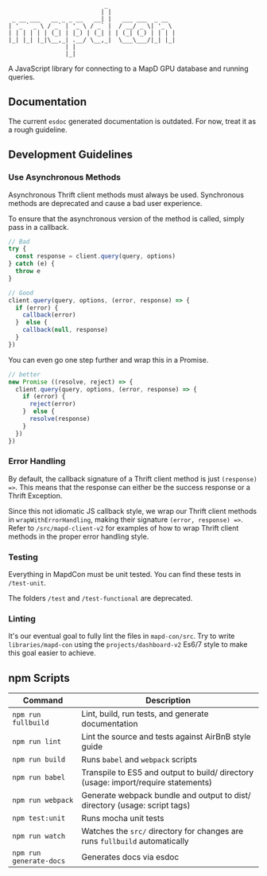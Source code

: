 ```
                           _
                          | |
 _ __ ___   __ _ _ __   __| |   ___ ___  _ __
| '_ ` _ \ / _` | '_ \ / _` |  / __/ _ \| '_ \
| | | | | | (_| | |_) | (_| | | (_| (_) | | | |
|_| |_| |_|\__,_| .__/ \__,_|  \___\___/|_| |_|
                | |
                |_|
```
A JavaScript library for connecting to a MapD GPU database and running queries.

## Documentation

The current `esdoc` generated documentation is outdated. For now, treat it as a rough guideline.

## Development Guidelines

### Use Asynchronous Methods

Asynchronous Thrift client methods must always be used. Synchronous methods are deprecated and cause a bad user experience.

To ensure that the asynchronous version of the method is called, simply pass in a callback.

```js
// Bad
try {
  const response = client.query(query, options)
} catch (e) {
  throw e
}

// Good
client.query(query, options, (error, response) => {
  if (error) {
    callback(error)
  }  else {
    callback(null, response)
  }
})
```

You can even go one step further and wrap this in a Promise.

```js
// better
new Promise ((resolve, reject) => {
  client.query(query, options, (error, response) => {
    if (error) {
      reject(error)
    }  else {
      resolve(response)
    }
  })
})
```

### Error Handling

By default, the callback signature of a Thrift client method is just `(response) =>`. This means that the response can either be the success response or a Thrift Exception.

Since this not idiomatic JS callback style, we wrap our Thrift client methods in `wrapWithErrorHandling`, making their signature `(error, response) =>`. Refer to `/src/mapd-client-v2` for examples of how to wrap Thrift client methods in the proper error handling style.

### Testing

Everything in MapdCon must be unit tested. You can find these tests in `/test-unit`.

The folders `/test` and `/test-functional` are deprecated.

### Linting

It's our eventual goal to fully lint the files in `mapd-con/src`. Try to write `libraries/mapd-con` using the `projects/dashboard-v2` Es6/7 style to make this goal easier to achieve.

## npm Scripts

Command | Description
--- | ---
`npm run fullbuild` | Lint, build, run tests, and generate documentation
`npm run lint` | Lint the source and tests against AirBnB style guide
`npm run build` | Runs `babel` and `webpack` scripts
`npm run babel` | Transpile to ES5 and output to build/ directory (usage: import/require statements)
`npm run webpack` | Generate webpack bundle and output to dist/ directory (usage: script tags)
`npm test:unit` | Runs mocha unit tests
`npm run watch` | Watches the `src/` directory for changes are runs `fullbuild` automatically
`npm run generate-docs` | Generates docs via esdoc
